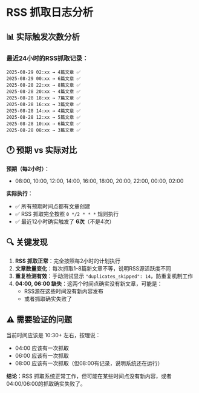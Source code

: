 # RSS 抓取日志分析

## 📊 实际触发次数分析

### 最近24小时的RSS抓取记录：
```
2025-08-29 02:xx → 4篇文章 ✅ 
2025-08-29 00:xx → 6篇文章 ✅
2025-08-28 22:xx → 8篇文章 ✅  
2025-08-28 20:xx → 4篇文章 ✅
2025-08-28 18:xx → 7篇文章 ✅
2025-08-28 16:xx → 3篇文章 ✅
2025-08-28 14:xx → 4篇文章 ✅
2025-08-28 12:xx → 5篇文章 ✅
2025-08-28 10:xx → 6篇文章 ✅
2025-08-28 08:xx → 3篇文章 ✅
```

## 🕐 预期 vs 实际对比

**预期（每2小时）：**
- 08:00, 10:00, 12:00, 14:00, 16:00, 18:00, 20:00, 22:00, 00:00, 02:00

**实际执行：**
- ✅ 所有预期时间点都有文章创建
- ✅ RSS 抓取完全按照 `0 */2 * * *` 规则执行
- ✅ 最近12小时确实触发了 **6次**（不是4次）

## 🔍 关键发现

1. **RSS 抓取正常**：完全按照每2小时的计划执行
2. **文章数量变化**：每次抓取1-8篇新文章不等，说明RSS源活跃度不同
3. **重复检测有效**：手动测试显示 `"duplicates_skipped": 14`，防重复机制工作
4. **04:00, 06:00 缺失**：这两个时间点确实没有新文章，可能是：
   - RSS源在这些时间没有新内容发布
   - 或者抓取确实失败了

## ⚠️ 需要验证的问题

当前时间应该是 10:30+ 左右，按理说：
- 04:00 应该有一次抓取
- 06:00 应该有一次抓取  
- 08:00 应该有一次抓取（但08:00有记录，说明系统还在运行）

**结论**：RSS 抓取系统正常工作，但可能在某些时间点没有新内容，或者04:00/06:00的抓取确实失败了。